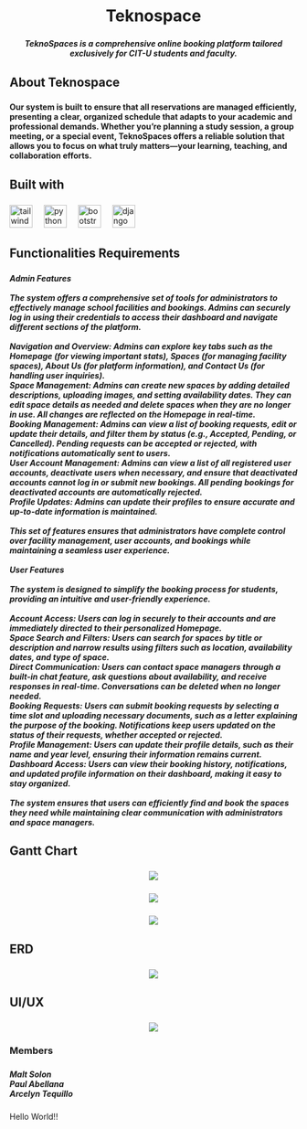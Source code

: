 <h1 align="center">Teknospace</h1>

###

<h5 align="center">TeknoSpaces is a comprehensive online booking platform tailored exclusively for CIT-U students and faculty.</h5>

###

<h2 align="left">About Teknospace</h2>

###

<h4 align="left">Our system is built to ensure that all reservations are managed efficiently, presenting a clear, organized schedule that adapts to your academic and professional demands. Whether you’re planning a study session, a group meeting, or a special event, TeknoSpaces offers a reliable solution that allows you to focus on what truly matters—your learning, teaching, and collaboration efforts.</h4>

###

<h2 align="left">Built with</h2>

###

<div align="left">
  <img src="https://cdn.jsdelivr.net/gh/devicons/devicon/icons/tailwindcss/tailwindcss-original-wordmark.svg" height="40" alt="tailwindcss logo"  />
  <img width="12" />
  <img src="https://cdn.jsdelivr.net/gh/devicons/devicon/icons/python/python-original.svg" height="40" alt="python logo"  />
  <img width="12" />
  <img src="https://cdn.jsdelivr.net/gh/devicons/devicon/icons/bootstrap/bootstrap-original.svg" height="40" alt="bootstrap logo"  />
  <img width="12" />
  <img src="https://cdn.jsdelivr.net/gh/devicons/devicon/icons/django/django-plain.svg" height="40" alt="django logo"  />
</div>

###

<h2 align="left">Functionalities Requirements</h2>

###

<h5 align="left">Admin Features<br><br>The system offers a comprehensive set of tools for administrators to effectively manage school facilities and bookings. Admins can securely log in using their credentials to access their dashboard and navigate different sections of the platform.<br><br>Navigation and Overview: Admins can explore key tabs such as the Homepage (for viewing important stats), Spaces (for managing facility spaces), About Us (for platform information), and Contact Us (for handling user inquiries).<br>Space Management: Admins can create new spaces by adding detailed descriptions, uploading images, and setting availability dates. They can edit space details as needed and delete spaces when they are no longer in use. All changes are reflected on the Homepage in real-time.<br>Booking Management: Admins can view a list of booking requests, edit or update their details, and filter them by status (e.g., Accepted, Pending, or Cancelled). Pending requests can be accepted or rejected, with notifications automatically sent to users.<br>User Account Management: Admins can view a list of all registered user accounts, deactivate users when necessary, and ensure that deactivated accounts cannot log in or submit new bookings. All pending bookings for deactivated accounts are automatically rejected.<br>Profile Updates: Admins can update their profiles to ensure accurate and up-to-date information is maintained.<br><br>This set of features ensures that administrators have complete control over facility management, user accounts, and bookings while maintaining a seamless user experience.<br><br>User Features<br><br>The system is designed to simplify the booking process for students, providing an intuitive and user-friendly experience.<br><br>Account Access: Users can log in securely to their accounts and are immediately directed to their personalized Homepage.<br>Space Search and Filters: Users can search for spaces by title or description and narrow results using filters such as location, availability dates, and type of space.<br>Direct Communication: Users can contact space managers through a built-in chat feature, ask questions about availability, and receive responses in real-time. Conversations can be deleted when no longer needed.<br>Booking Requests: Users can submit booking requests by selecting a time slot and uploading necessary documents, such as a letter explaining the purpose of the booking. Notifications keep users updated on the status of their requests, whether accepted or rejected.<br>Profile Management: Users can update their profile details, such as their name and year level, ensuring their information remains current.<br>Dashboard Access: Users can view their booking history, notifications, and updated profile information on their dashboard, making it easy to stay organized.<br><br>The system ensures that users can efficiently find and book the spaces they need while maintaining clear communication with administrators and space managers.</h5>

###

<p align="left"></p>

###

<h2 align="left">Gantt Chart</h2>

###

<div align="center">
  <img height="" src="https://i.pinimg.com/736x/67/7b/7a/677b7a876768f1d9d68f61a02ba2962d.jpg"  />
</div>

###

<div align="center">
  <img height="" src="https://i.pinimg.com/736x/21/b1/e4/21b1e42ac50c6799f5788fab5301cc94.jpg"  />
</div>

###

<div align="center">
  <img height="" src="https://i.pinimg.com/736x/f9/c4/44/f9c444206643a00c1df60f740f2c570e.jpg"  />
</div>

###

<h2 align="left">ERD</h2>

###

<div align="center">
  <img height="" src="https://i.pinimg.com/736x/45/3d/06/453d068d340266c45a0f3975467db822.jpg"  />
</div>

###

<h2 align="left">UI/UX</h2>

###

<div align="center">
  <img height="" src="https://i.pinimg.com/736x/21/99/ea/2199ea07933556659fac26562fc8c574.jpg"  />
</div>

###

<h3 align="left">Members</h3>

###

<h5 align="left">Malt Solon<br>Paul Abellana<br>Arcelyn Tequillo</h5>

###

<p align="left">Hello World!!</p>

###
